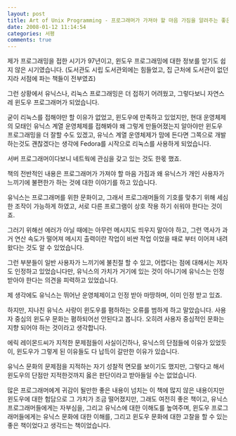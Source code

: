 ```yaml
---
layout: post
title: Art of Unix Programming - 프로그래머가 가져야 할 마음 가짐을 알려주는 좋은 책.
date: 2008-01-12 11:14:54
categories: 서평
comments: true
---
```

제가 프로그래밍을 접한 시기가 97년이고, 윈도우 프로그래밍에 대한 정보를 얻기도 쉽지 않은 시기였습니다. (도서관도 시립 도서관외에는 힘들었고, 집 근처에 도서관이 없던지라 서점에 파는 책들이 전부였죠)

그런 상황에서 유닉스나, 리눅스 프로그래밍은 더 접하기 어려웠고, 그렇다보니 자연스레 윈도우 프로그래머가 되었습니다.

굳이 리눅스를 접해야만 할 이유가 없었고, 윈도우에 만족하고 있었지만, 현대 운영체제의 모태인 유닉스 계열 운영체제를 접해봐야 왜 그렇게 만들어졌는지 알아야만 윈도우 프로그래밍을 더 잘할 수도 있겠고, 유닉스 계열 운영체제가 맘에 든다면 그쪽으로 개발하는것도 괜찮겠다는 생각에 Fedora를 시작으로 리눅스를 사용하게 되었습니다.

서버 프로그래머이다보니 네트웍에 관심을 갖고 있는 것도 한몫 했죠.

책의 전반적인 내용은 프로그래머가 가져야 할 마음 가짐과 왜 유닉스가 개인 사용자가 느끼기에 불편한가 하는 것에 대한 이야기를 하고 있습니다.

유닉스는 프로그래머를 위한 문화이고, 그래서 프로그래머들의 기호를 맞추기 위해 세심한 조작이 가능하게 하였고, 서로 다른 프로그램이 상호 작용 하기 쉬워야 한다는 것이죠.

그러기 위해선 에러가 아닐 때에는 아무런 메시지도 띄우지 말아야 하고, 그런 역사가 과거 연산 속도가 떨어져 메시지 출력이란 작업이 비싼 작업 이었을 때로 부터 이어져 내려왔다는 것도 알 수 있었습니다.

그런 부분들이 일반 사용자가 느끼기에 불친절 할 수 있고, 어렵다는 점에 대해서는 저자도 인정하고 있었습니다만, 유닉스의 가치가 거기에 있는 것이 아니기에 유닉스는 인정 받아야 한다는 의견을 피력하고 있었습니다.
 
제 생각에도 유닉스는 뛰어난 운영체제이고 인정 받아 마땅하며, 이미 인정 받고 있죠.

하지만, 지나친 유닉스 사랑이 윈도우를 폄하하는 오류를 범하게 하고 말았습니다. 사용자 중심의 윈도우 문화는 폄하되어선 안된다고 봅니다. 오히려 사용자 중심적인 문화는 지향 되어야 하는 것이라고 생각합니다.

에릭 레이몬드씨가 지적한 문제점들이 사실이긴하나, 유닉스의 단점들에 이유가 있었듯이, 윈도우가 그렇게 된 이유들도 다 납득이 갈만한 이유가 있습니다.

유닉스 문화의 문제점을 지적하는 자기 성찰적 면모를 보이기도 했지만, 그렇다고 해서 윈도우의 단점만 지적한것까지 옳은 판단이라고 받아들일 수는 없었습니다.

많은 프로그래머에게 귀감이 될만한 좋은 내용이 넘치는 이 책에 많지 않은 내용이지만 윈도우에 대한 험담으로 그 가치가 조금 떨어졌지만, 그래도 여전히 좋은 책이고, 유닉스 프로그래머들에게는 자부심을, 그리고 유닉스에 대한 이해도를 높여주며, 윈도우 프로그래머들에게는 유닉스 문화에 대한 이해를, 그리고 윈도우 문화에 대한 고찰을 할 수 있는 좋은 책이었다고 생각드는 책이었습니다.